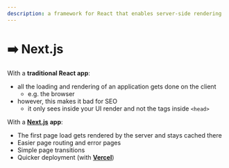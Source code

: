 ```yaml
---
description: a framework for React that enables server-side rendering
---
```


# ➡️ Next.js

With a **traditional React app**:

* all the loading and rendering of an application gets done on the client
  * e.g. the browser
* however, this makes it bad for SEO
  * it only sees inside your UI render and not the tags inside `<head>`

With a [**Next.js**](https://nextjs.org) **app**:

* The first page load gets rendered by the server and stays cached there
* Easier page routing and error pages
* Simple page transitions
* Quicker deployment (with [**Vercel**](https://vercel.com/docs))
